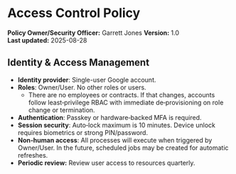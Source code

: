 # Access Control Policy

**Policy Owner/Security Officer:** Garrett Jones
**Version:** 1.0  
**Last updated:** 2025-08-28

## Identity & Access Management
- **Identity provider**: Single-user Google account.
- **Roles**: Owner/User. No other roles or users.
   - There are no employees or contracts. If that changes, accounts follow least‑privilege RBAC with immediate de‑provisioning on role change or termination.
- **Authentication**: Passkey or hardware‑backed MFA is required.
- **Session security**: Auto‑lock maximum is 10 minutes. Device unlock requires biometrics or strong PIN/password.
- **Non‑human access**: All processes will execute when triggered by Owner/User. In the future, scheduled jobs may be created for automatic refreshes.
- **Periodic review:** Review user access to resources quarterly.
